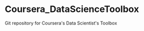 Coursera_DataScienceToolbox
===========================

Git repository for Coursera's Data Scientist's Toolbox
